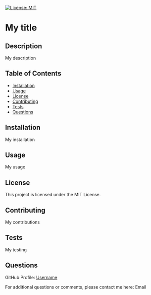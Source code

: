 [![License: MIT](https://img.shields.io/badge/License-MIT-yellow.svg)](https://opensource.org/licenses/MIT)

# My title

## Description
My description

## Table of Contents
- [Installation](#installation)
- [Usage](#usage)
- [License](#license)
- [Contributing](#contributing)
- [Tests](#tests)
- [Questions](#questions)

## Installation
My installation

## Usage
My usage

## License
This project is licensed under the MIT License.

## Contributing
My contributions

## Tests
My testing

## Questions
GitHub Profile: [Username](https://github.com/Username)

For additional questions or comments, please contact me here: Email

